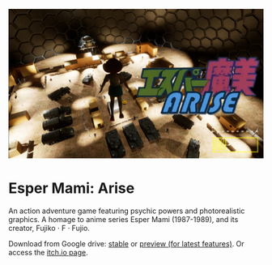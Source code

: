 ![cover](./res/cover.png)

# Esper Mami: Arise

An action adventure game featuring psychic powers and photorealistic graphics. A homage to anime series Esper Mami (1987-1989), and its creator, Fujiko · F · Fujio.

Download from Google drive: [stable](https://drive.google.com/file/d/1-_Da3w-AWYP6kxPA4HReAPU8yTtxwTM2/view?usp=drive_link) or [preview (for latest features)](https://drive.google.com/file/d/1Qj3-oLRMno7tHeRhWqJqOAI-iVfVRhI4/view?usp=drive_link). Or access the [itch.io page](https://trentfellbootman.itch.io/esper-mami-arise).
